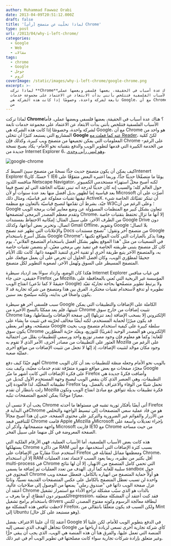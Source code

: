 ```yaml
---
author: Muhammad Fawwaz Orabi
date: 2013-04-09T20:51:12.000Z
draft: false
title: '[رأي] لماذا تخلّيت عن متصفح Chrome'
type: post
url: /2013/04/why-i-left-chrome/
categories:
  - Google
  - Web
  - مقالات
tags:
  - chrome
  - Google
  - جوجل
  - كروم
coverImage: /static/images/why-i-left-chrome/google-chrome.png
excerpt: >-
  لماذا تركت **Chrome**؟ هناك عدة أسباب في الحقيقة، بعضها فلسفي وبعضها عملي،
  فأما الأسباب الفلسفية فتتلخص بأنني بدأت الابتعاد عن الاعتماد على مجموعة خدمات
  تابعة لشركة واحدة، وخصوصًا إذا كانت هذه الشركة هي Google، مع أن Chrome هو واحد
  من
---
```

لماذا تركت **Chrome**؟ هناك عدة أسباب في الحقيقة، بعضها فلسفي وبعضها عملي، فأما الأسباب الفلسفية فتتلخص بأنني بدأت الابتعاد عن الاعتماد على مجموعة خدمات تابعة لشركة واحدة، وخصوصًا إذا كانت هذه الشركة هي Google، مع أن Chrome هو واحد من المشاريع التي يستبعد كثيرًا أن تتخلى **Google** [عنه كما فعلت مع Reader](http://forabi.blogspot.co.uk/2013/03/google-reader-rss.html)، لكنّ كمّية المعلومات التي يمكن تجميعها من متصفح ويب كبيرة، وكذلك فإن Chrome -على الرغم من الخدمة الكبيرة التي قدمها لتطوير الويب والدفع بتقنياته نحو الأمام- يكاد يصبح نسخة جديدة من Internet Explorer 6، [وهو ليس رأيي وحدي](http://www.pcmag.com/article2/0,2817,2397158,00.asp).

![google-chrome](/static/images/why-i-left-chrome/google-chrome.png)

كيف يمكن أن يكون متصفح حديث جدًّا نسخةً من متصفح سيئ السيط كـIntenert Explorer 6؟ حسنًا، كان IE6 يومًا ما متصفّحًا حديثًا جدًّا، وربما اعتبره البعض متفوّقًا على منافسه اللدود Netscape Navigator، لكنه أصبح محلّ استهزاء مستخدمي الكمبيوتر حول العالم كله؛ والسبب إنه كان حديثًا لدرجة أنه تبنى تقنيّاته الخاصّة التي لم تصبح فيما بعد قياسية إما لظهور بديل أفضل منها بعد عدة سنوات أو لأن Microsoft أصرّت على أن تبقيها تقنيات مملوكة غير قياسيّة، ومثال ذلك ActiveX. أن تبتكر تقنيّاتك الخاصة شيء جيّد، بشرط أن تقدّمها لتصبح قياسيّة بالتعاون مع منظمة W3C؛ وعلى الرغم من أن Google تتعاون بشكل كبير مع المنظمات المسؤولة عن وضع معايير لغات برمجة الويب وتقدم معظم المصدر البرمجي لمتصفحها Chrome، إلا أنها ما تزال تحتفظ بتقنيات خاصة من الطرف الآخر، على سبيل المثال: إمكانية الاحتفاظ بمستندات Google Drive دون اتصال، وتحرير بعض أنواعها، وكذلك Gmail Offline، وتقويم Google بلا اتصال؛ والإعلانات التي تظهر عند تصفح Docs من متصفح آخر وتقول: "تصفح مستندات Google بشكل أسرع باستخدام Google Chrome"، وهذا يذكر بالعبارات التي كانت المواقع تكتبها في التسعينات من مثل "هذا الموقع يظهر بشكل أفضل باستخدام المتصفح الفلاني"، يوم كان كل متصفح يتبنى طريقته الخاصة في تنفيذ نص برمجي معيّن، أو يتضمن تقنيات خاصة به، والمتصفح الآخر يتبع طريقة أخرى أو تقنية أخرى لتنفيذ المهمة ذاتها، كانت تلك الأيام جحيمًا لمطوّري الويب، وكان أفضل الحلول أن تحرص على أن يعمل موقعك على المتصفح المسيطر على السوق وتُهمل الآخر، لصعوبة التطوير لكل متصفح.

هكذا كان الوضع، وازداد سوءًا بعد ازدياد سيطرة Internet Explorer في غياب منافس حقيقي، حتى جاء Firefox من Mozilla، المؤسسة غير الربحية التي تُعني بالمحافظة على انفتاح الويب (حقيقةً لا كما تدّعي Google) ولا يرتبط تطوير متصفّحها بحاجة تجاريّة تقيّد تطويره أو تدفع لاستخدام تقنيات محتكرة. الفرق بين هذا ومتصفح من شركة تجارية قد لا يكون واضحًا في بدايته، ولكنه سيتّضح بعد سنين.

سبب فلسفي آخر هو سيطرة Google الكاملة على الإضافات والتطبيقات التي يمكن تثبيتها، فلم يعد ممكنًا بالنسخ الأخيرة من Chrome تثبيت إضافات من خارج سوق Chrome الإلكتروني إلا بسحب الإضافة (بعد تنزيلها) إلى صفحة الإضافات وإسقاطها، وهذا قد يكون مبرّرًا لحماية المستخدم، لكنه أيضًا مخالف لحرّيته في تثبيت ما يشاء على متصفّحه، وهو أمر يعطي Google سلطة كبيرة على كيفية استخدام متصفح ويب بحيث يكون سوق Chrome الإلكتروني هو المصدر الوحيد (تقريبًا) للتوزيع، ويقيّد حرّية المطوّرين للغاية؛ وكما هو معلوم فإن وجود مصدر توزيع واحد ورسمي للتطبيقات يقلل من احتمالية العثور على التطبيقات من مصادر أخرى، الأمر الذي لا تقوم به Mozilla على الرغم من وجود مكان موحّد لتثبيت الإضافات، إذ إنّها لا تجعل من تثبيت الإضافات من مواقع أخرى عمليّة صعبة.

أفهم جيّدًا كيف دفع Chrome بالويب نحو الأمام وجعله منصّة للتطبيقات بعد أن كان الويب مجرّد صفحات مع بعض مواقع شهيرة متفرّقة تقدم خدمات معيّنة، وكيف بنت Google على فكرة الإضافات التي كانت أشهر ما ميّز Firefox وأضافت فكرةً جديدة هي التطبيقات، وهي العنصر الذي كان ينقص الويب ليصبح وجهة المستخدم الأول كبديل عن تطبيقاته المحلّيّة. لذا فالعودة إلى Firefox تحمل شيئًا من الوفاء والاعتراف بالفضل، وما زلت بانتظار أن تقدم Mozilla فكرة تطبيقات بديلة تتوافق مع مبادئ انفتاح الويب وتكون معيارًا موحّدًا يمكن لجميع المتصفحات تبنّيه.

يجب أن لا ننسى أن Chrome أتى أيضًا بأفكار ثورية تشبه في مستواها ما أحدثه Firefox في البداية فـChrome هو من قاد عملية سعي المتصفحات إلى تبسيط الواجهة والتخلص من الأزرار والقوائم غير الضرورية والتركيز على محتوى الصفحة، حتى إن هذا أصبح مجالاً للتنافس فبعد Chrome قامت Apple وMozilla وMicrosoft بإجراء تعديلات واسعة على واجهة متصفحاتها، وأذكر أن Microsoft قارنت IE10 مع Chrome من حيث مساحة الصفحة المعروضة في كل منهما على سبيل الفخر.

هذه كانت بعض الأسباب الفلسفية، أما الأسباب العملية، فهي الأرقام الفلكية التي يستهلكها Chrome من ذاكرة RAM بسبب كثرة الإضافات التي أستخدمها، مع أنني أستخدم عددًا مقاربًا من الإضافات على Firefox ومعظمها مماثل لمقابله في Chrome، إلا أن استخدام RAM أقل بكثير من نظيره، ربما يعود السبب لاعتماد تعدد العمليات multi-process في Chrome التي تحمي كامل المتصفح من الانهيار، إلا أن لها نتائج سلبية للغاية كما أرى. الهدف من تعدد العمليات ثم إضافة ما يسمى sandbox حول المحتوى في Chrome هو أولاً حماية المتصفح من انهياره بالكامل، فتعطل صفحة ويب واحدة لن تسبب تعطل المتصفح بالكامل على عكس المتصفحات القديمة نسبيًّا، وثانيًا عزل صفحة الويب ذاتها في "صندوق رملي" يمنعها من الوصول إلى صلاحيات عالية. أعتقد أن Chrome بالذات هو الذي سبّب مشكلة تراجع الأداء مع استمرار تشغيل الكمبيوتر دون انقطاع، أو ما يعرف بـregression، فقد كنت أعتقد أن المشكلة متعلقة باستخدام برامج تشغيل drivers لبطاقة معالجة الرسوم وكونه مفتوح المصدر، لكنني لاحظت تناقص هذه المشكلة مع Firefox، ولكن السبب قد يكون متعلّقًا بانتقالي من Mint إلى Ubuntu (وهو مستبعد على كل حال).

أعتقد إذًا أن علينا الاعتراف بفضل Google في الدفع بتطوير الويب للأمام، لكن علينا ألا نتجاهل الهدف الذي تسعى إليه Google كأي شركة تجارية أخرى تسعى لزيادة أرباحها من المنصة التي تعمل عليها، والفرق هنا أن هذه المنصة هي الويب، الذي يجب أن يبقى حرًّا وغير متعلق بإرادة شركات تجارية سواء كانت مصلحتها في تطوير الويب أم في غير ذلك.
